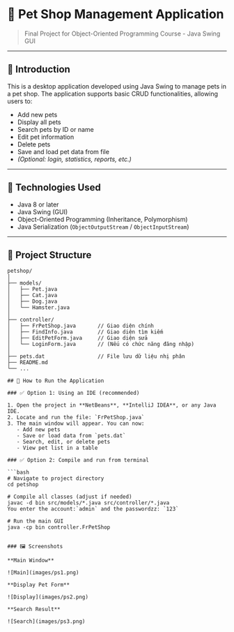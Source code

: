 # 🐾 Pet Shop Management Application

> Final Project for Object-Oriented Programming Course - Java Swing GUI

---

## 📌 Introduction

This is a desktop application developed using Java Swing to manage pets in a pet shop. The application supports basic CRUD functionalities, allowing users to:

- Add new pets
- Display all pets
- Search pets by ID or name
- Edit pet information
- Delete pets
- Save and load pet data from file
- *(Optional: login, statistics, reports, etc.)*

---

## 🧰 Technologies Used

- Java 8 or later
- Java Swing (GUI)
- Object-Oriented Programming (Inheritance, Polymorphism)
- Java Serialization (`ObjectOutputStream` / `ObjectInputStream`)

---

## 📁 Project Structure



```plaintext
petshop/
│
├── models/
│   ├── Pet.java
│   ├── Cat.java
│   ├── Dog.java
│   └── Hamster.java
│
├── controller/
│   ├── FrPetShop.java       // Giao diện chính
│   ├── FindInfo.java        // Giao diện tìm kiếm
│   ├── EditPetForm.java     // Giao diện sửa
│   └── LoginForm.java       // (Nếu có chức năng đăng nhập)
│
├── pets.dat                 // File lưu dữ liệu nhị phân
├── README.md
└── ...

## 🚀 How to Run the Application

### ✅ Option 1: Using an IDE (recommended)

1. Open the project in **NetBeans**, **IntelliJ IDEA**, or any Java IDE.
2. Locate and run the file: `FrPetShop.java`
3. The main window will appear. You can now:
   - Add new pets
   - Save or load data from `pets.dat`
   - Search, edit, or delete pets
   - View pet list in a table

### ✅ Option 2: Compile and run from terminal

```bash
# Navigate to project directory
cd petshop

# Compile all classes (adjust if needed)
javac -d bin src/models/*.java src/controller/*.java
You enter the account:`admin` and the passwordzz: `123`

# Run the main GUI
java -cp bin controller.FrPetShop


### 🖼️ Screenshots

**Main Window**

![Main](images/ps1.png)

**Display Pet Form**

![Display](images/ps2.png)

**Search Result**

![Search](images/ps3.png)